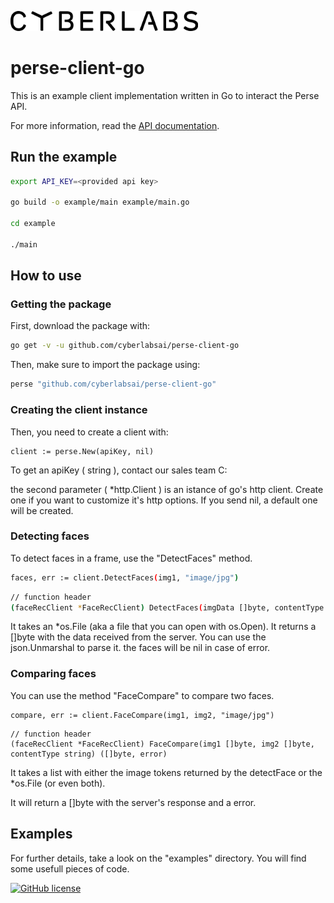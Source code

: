 [<img src="https://raw.githubusercontent.com/Yoonit-Labs/nativescript-yoonit-camera/development/logo_cyberlabs.png" width="300">](https://cyberlabs.ai/)

# perse-client-go

This is an example client implementation written in Go to interact the Perse API.

For more information, read the [API documentation](https://apidocs.cyberface.ai/).

## Run the example

```bash
export API_KEY=<provided api key>

go build -o example/main example/main.go

cd example

./main
```

## How to use

### Getting the package

First, download the package with:

```bash
go get -v -u github.com/cyberlabsai/perse-client-go
```

Then, make sure to import the package using:

```bash
perse "github.com/cyberlabsai/perse-client-go"
```

### Creating the client instance

Then, you need to create a client with:

```
client := perse.New(apiKey, nil)
```

To get an apiKey ( string ), contact our sales team C:

the second parameter ( *http.Client ) is an istance of go's http client. Create one if you want to customize it's http options. If you send nil, a default one will be created.

### Detecting faces

To detect faces in a frame, use the "DetectFaces" method.

```bash
faces, err := client.DetectFaces(img1, "image/jpg")
```

```bash
// function header
(faceRecClient *FaceRecClient) DetectFaces(imgData []byte, contentType string) ([]byte, error)
```

It takes an *os.File (aka a file that you can open with os.Open). It returns a []byte with the data received from the server. You can use the json.Unmarshal to parse it. the faces will be nil in case of error.

### Comparing faces

You can use the method "FaceCompare" to compare two faces.

```
compare, err := client.FaceCompare(img1, img2, "image/jpg")
```

```
// function header
(faceRecClient *FaceRecClient) FaceCompare(img1 []byte, img2 []byte, contentType string) ([]byte, error)
```

It takes a list with either the image tokens returned by the detectFace or the *os.File (or even both).

It will return a []byte with the server's response and a error.


## Examples

For further details, take a look on the "examples" directory. You will find some usefull pieces of code.

[![GitHub license](https://img.shields.io/github/license/Naereen/StrapDown.js.svg)](https://github.com/Naereen/StrapDown.js/blob/master/LICENSE)